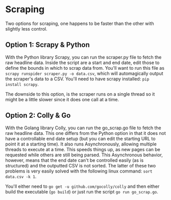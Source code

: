 # Scraping

Two options for scraping, one happens to be faster than the other with slightly less control.

## Option 1: Scrapy & Python

With the Python library Scrapy, you can run the scraper.py file to fetch the raw headline data. Inside the script are a start and end date, edit those to define the bounds in which to scrap data from. You'll want to run this file as `scrapy runspider scraper.py -o data.csv`, which will automagically output the scraper's data to a CSV. You'll need to have scrapy installed: `pip install scrapy`.

The downside to this option, is the scraper runs on a single thread so it might be a little slower since it does one call at a time.

## Option 2: Colly & Go

With the Golang library Colly, you can run the go_scrap.go file to fetch the raw headline data. This one differs from the Python option in that it does not have a controllable end date setup (but you can edit the starting URL to point it at a starting time). It also runs Asynchronously, allowing multiple threads to execute at a time. This speeds things up, as new pages can be requested while others are still being parsed. This Asynchronous behavior, however, means that the end date can't be controlled easily (as is structured) and the outputted CSV is not sorted. The latter of these two problems is very easily solved with the following linux command: `sort data.csv -k 1`.

You'll either need to `go get -u github.com/gocolly/colly` and then either build the executable (`go build`) or just run the script `go run go_scrap.go`.
